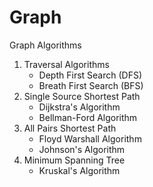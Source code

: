 # Graph
Graph Algorithms
1) Traversal Algorithms
   * Depth First Search (DFS)
   * Breath First Search (BFS)
2) Single Source Shortest Path
   * Dijkstra's Algorithm
   * Bellman-Ford Algorithm
3) All Pairs Shortest Path
   * Floyd Warshall Algorithm
   * Johnson's Algorithm
4) Minimum Spanning Tree
   * Kruskal's Algorithm